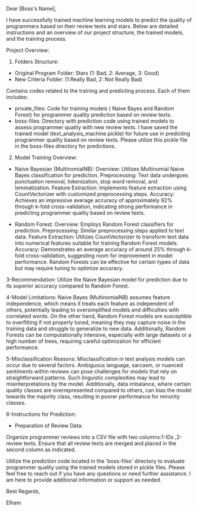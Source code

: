 Dear [Boss's Name],

I have successfully trained machine learning models to predict the quality of programmers based on their review texts and stars. Below are detailed instructions and an overview of our project structure, the trained models, and the training process.

Project Overview:
1. Folders Structure:

* Original Program Folder: Stars (1: Bad, 2: Average, 3: Good)
* New Criteria Folder: (1:Really Bad, 2: Not Really Bad)
  
Contains codes related to the training and predicting process.
Each of them includes:
* private_files: Code for training models ( Naive Bayes and Random Forest) for programmer quality prediction based on review texts.
* boss-files: Directory with prediction code using trained models to assess programmer quality with new review texts. I have saved the trained model (text_analysis_machine.pickle) for future use in predicting programmer quality based on review texts. Please utilize this pickle file in the boss-files directory for predictions.

2. Model Training Overview:

* Naive Bayesian (MultinomialNB):
Overview: Utilizes Multinomial Naive Bayes classification for prediction.
Preprocessing: Text data undergoes punctuation removal, tokenization, stop word removal, and lemmatization.
Feature Extraction: Implements feature extraction using CountVectorizer with customized preprocessing steps.
Accuracy:  Achieves an impressive average accuracy of approximately 92% through k-fold cross-validation, indicating strong performance in predicting programmer quality based on review texts.

* Random Forest:
Overview: Employs Random Forest classifiers for prediction.
Preprocessing: Similar preprocessing steps applied to text data.
Feature Extraction: Utilizes CountVectorizer to transform text data into numerical features suitable for training Random Forest models.
Accuracy:  Demonstrates an average accuracy of around 25% through k-fold cross-validation, suggesting room for improvement in model performance. Random Forests can be effective for certain types of data but may require tuning to optimize accuracy.

3-Recommendation:
Utilize the Naive Bayesian model for prediction due to its superior accuracy compared to Random Forest.

4-Model Limitations:
Naive Bayes (MultinomialNB) assumes feature independence, which means it treats each feature as independent of others, potentially leading to oversimplified models and difficulties with correlated words. On the other hand, Random Forest models are susceptible to overfitting if not properly tuned, meaning they may capture noise in the training data and struggle to generalize to new data. Additionally, Random Forests can be computationally intensive, especially with large datasets or a high number of trees, requiring careful optimization for efficient performance.

5-Misclassification Reasons:
Misclassification in text analysis models can occur due to several factors. Ambiguous language, sarcasm, or nuanced sentiments within reviews can pose challenges for models that rely on straightforward patterns. Such linguistic complexities may lead to misinterpretations by the model. Additionally, data imbalance, where certain quality classes are overrepresented compared to others, can bias the model towards the majority class, resulting in poorer performance for minority classes.

6-Instructions for Prediction:
* Preparation of Review Data:

Organize programmer reviews into a CSV file with two columns:1-IDs ,2-review texts.
Ensure that all review texts are merged and placed in the second column as indicated.

Utilize the prediction code located in the 'boss-files' directory to evaluate programmer quality using the trained models stored in pickle files.
Please feel free to reach out if you have any questions or need further assistance. I am here to provide additional information or support as needed.

Best Regards,

Elham
